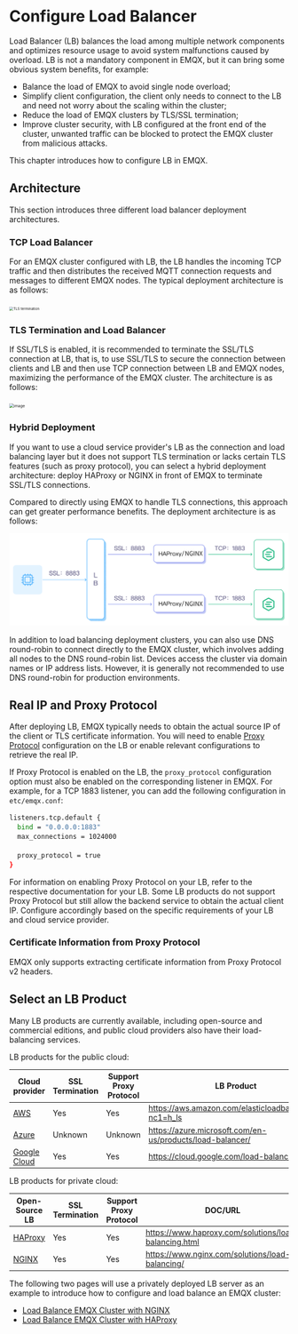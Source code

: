 # Configure Load Balancer

Load Balancer (LB) balances the load among multiple network components and optimizes resource usage to avoid system malfunctions caused by overload. LB is not a mandatory component in EMQX, but it can bring some obvious system benefits, for example:

- Balance the load of EMQX to avoid single node overload;
- Simplify client configuration, the client only needs to connect to the LB and need not worry about the scaling within the cluster;
- Reduce the load of EMQX clusters by TLS/SSL termination;
- Improve cluster security, with LB configured at the front end of the cluster, unwanted traffic can be blocked to protect the EMQX cluster from malicious attacks. 

This chapter introduces how to configure LB in EMQX. 

## Architecture

This section introduces three different load balancer deployment architectures.

### TCP Load Balancer

For an EMQX cluster configured with LB, the LB handles the incoming TCP traffic and then distributes the received MQTT connection requests and messages to different EMQX nodes. The typical deployment architecture is as follows:


<img src="./assets/lb_2.png" alt="TLS termination" style="zoom:45%;" />

### TLS Termination and Load Balancer

If SSL/TLS is enabled, it is recommended to terminate the SSL/TLS connection at LB, that is, to use SSL/TLS to secure the connection between clients and LB and then use TCP connection between LB and EMQX nodes, maximizing the performance of the EMQX cluster. The architecture is as follows:



<img src="./assets/lb_3.png" alt="image" style="zoom:50%;" />

### Hybrid Deployment

If you want to use a cloud service provider's LB as the connection and load balancing layer but it does not support TLS termination or lacks certain TLS features (such as proxy protocol), you can select a hybrid deployment architecture: deploy HAProxy or NGINX in front of EMQX to terminate SSL/TLS connections.

Compared to directly using EMQX to handle TLS connections, this approach can get greater performance benefits. The deployment architecture is as follows:

<img src="./assets/lb_6.png" alt="EMQX Load Balancing Hybrid Deployment" style="zoom:80%;" />

In addition to load balancing deployment clusters, you can also use DNS round-robin to connect directly to the EMQX cluster, which involves adding all nodes to the DNS round-robin list. Devices access the cluster via domain names or IP address lists. However, it is generally not recommended to use DNS round-robin for production environments.

## Real IP and Proxy Protocol

After deploying LB, EMQX typically needs to obtain the actual source IP of the client or TLS certificate information. You will need to enable [Proxy Protocol](https://www.haproxy.com/blog/haproxy/proxy-protocol) configuration on the LB or enable relevant configurations to retrieve the real IP.

If Proxy Protocol is enabled on the LB, the `proxy_protocol` configuration option must also be enabled on the corresponding listener in EMQX. For example, for a TCP 1883 listener, you can add the following configuration in `etc/emqx.conf`:

```bash
listeners.tcp.default {
  bind = "0.0.0.0:1883"
  max_connections = 1024000

  proxy_protocol = true
}
```

For information on enabling Proxy Protocol on your LB, refer to the respective documentation for your LB. Some LB products do not support Proxy Protocol but still allow the backend service to obtain the actual client IP. Configure accordingly based on the specific requirements of your LB and cloud service provider.

### Certificate Information from Proxy Protocol

EMQX only supports extracting certificate information from Proxy Protocol v2 headers.

## Select an LB Product

Many LB products are currently available, including open-source and commercial editions, and public cloud providers also have their load-balancing services.

LB products for the public cloud:

| Cloud provider                            | SSL Termination | Support Proxy Protocol | LB Product                                                  |
| ----------------------------------------- | --------------- | ---------------------- | ----------------------------------------------------------- |
| [AWS](https://aws.amazon.com)             | Yes             | Yes                    | <https://aws.amazon.com/elasticloadbalancing/?nc1=h_ls>     |
| [Azure](https://azure.microsoft.com)      | Unknown         | Unknown                | <https://azure.microsoft.com/en-us/products/load-balancer/> |
| [Google Cloud](https://cloud.google.com/) | Yes             | Yes                    | <https://cloud.google.com/load-balancing>                   |

 LB products for private cloud:

| Open-Source LB                     | SSL Termination | Support Proxy Protocol | DOC/URL                                                 |
| ---------------------------------- | --------------- | ---------------------- | ------------------------------------------------------- |
| [HAProxy](https://www.haproxy.org) | Yes             | Yes                    | <https://www.haproxy.com/solutions/load-balancing.html> |
| [NGINX](https://www.nginx.com)     | Yes             | Yes                    | <https://www.nginx.com/solutions/load-balancing/>       |

The following two pages will use a privately deployed LB server as an example to introduce how to configure and load balance an EMQX cluster:

- [Load Balance EMQX Cluster with NGINX](./lb-nginx.md)
- [Load Balance EMQX Cluster with HAProxy](./lb-haproxy.md)

